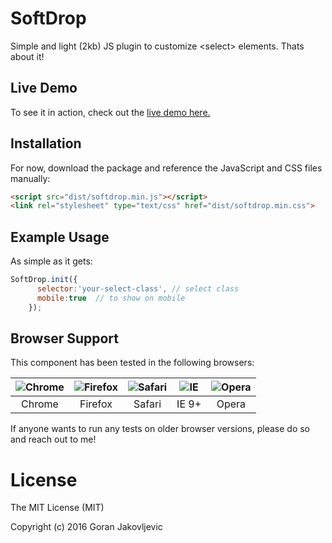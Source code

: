 # SoftDrop
Simple and light (2kb) JS plugin to customize &lt;select> elements. Thats about it!

## Live Demo

To see it in action, check out the [live demo here.](http://itsgoran.com/select/)

## Installation

For now, download the package and reference the JavaScript and CSS files manually:

```html
<script src="dist/softdrop.min.js"></script>
<link rel="stylesheet" type="text/css" href="dist/softdrop.min.css">
```

## Example Usage

As simple as it gets:


```javascript
SoftDrop.init({
      selector:'your-select-class', // select class
      mobile:true  // to show on mobile
    });
```

## Browser Support

This component has been tested in the following browsers:

| ![Chrome](https://raw.githubusercontent.com/alrra/browser-logos/master/chrome/chrome_48x48.png) | ![Firefox](https://raw.githubusercontent.com/callmenick/browser-logos/master/firefox/firefox_48x48.png) | ![Safari](https://raw.githubusercontent.com/callmenick/browser-logos/master/safari/safari_48x48.png) | ![IE](https://raw.githubusercontent.com/callmenick/browser-logos/master/internet-explorer/internet-explorer_48x48.png) | ![Opera](https://raw.githubusercontent.com/callmenick/browser-logos/master/opera/opera_48x48.png) |
|:-:|:-:|:-:|:-:|:-:|
| Chrome | Firefox | Safari | IE 9+ | Opera |

If anyone wants to run any tests on older browser versions, please do so and reach out to me!

# License

The MIT License (MIT)

Copyright (c) 2016 Goran Jakovljevic